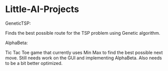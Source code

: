 # Little-AI-Projects

GeneticTSP:

Finds the best possible route for the TSP problem using Genetic algorithm.

AlphaBeta:

Tic Tac Toe game that currently uses Min Max to find the best possible next move.
Still needs work on the GUI and implementing AlphaBeta.
Also needs to be a bit better optimized.
